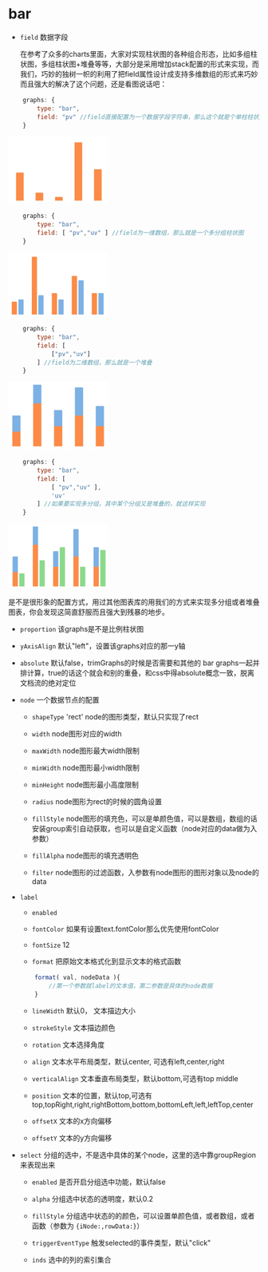 bar
=================

- `field` 数据字段

    在参考了众多的charts里面，大家对实现柱状图的各种组合形态，比如多组柱状图，多组柱状图+堆叠等等，大部分是采用增加stack配置的形式来实现，而我们，巧妙的独树一帜的利用了把field属性设计成支持多维数组的形式来巧妙而且强大的解决了这个问题，还是看图说话吧：

```js
    graphs: {
        type: "bar",
        field: "pv" //field直接配置为一个数据字段字符串，那么这个就是个单柱柱状图
    }
```
<img src="../../assets/graphs_bar.jpg" style="width:200px;">

```js
    graphs: {
        type: "bar",
        field: [ "pv","uv" ] //field为一维数组，那么就是一个多分组柱状图
    }
```
<img src="../../assets/graphs_bar_1.jpg" style="width:200px;">

```js
    graphs: {
        type: "bar",
        field: [ 
            ["pv","uv"] 
        ] //field为二维数组，那么就是一个堆叠
    }
```
<img src="../../assets/graphs_bar_2.jpg" style="width:200px;">

```js
    graphs: {
        type: "bar",
        field: [ 
            [ "pv","uv" ],
            'uv'
        ] //如果要实现多分组，其中某个分组又是堆叠的，就这样实现
    }
```
<img src="../../assets/graphs_bar_3.jpg" style="width:200px;">

是不是很形象的配置方式，用过其他图表库的用我们的方式来实现多分组或者堆叠图表，你会发现这简直舒服而且强大到残暴的地步。

- `proportion` 该graphs是不是比例柱状图

- `yAxisAlign` 默认"left"，设置该graphs对应的那一y轴

- `absolute` 默认false，trimGraphs的时候是否需要和其他的 bar graphs一起并排计算，true的话这个就会和别的重叠，和css中得absolute概念一致，脱离文档流的绝对定位

- `node` 一个数据节点的配置

    - `shapeType` 'rect' node的图形类型，默认只实现了rect

    - `width` node图形对应的width

    - `maxWidth` node图形最大width限制

    - `minWidth` node图形最小width限制

    - `minHeight` node图形最小高度限制

    - `radius` node图形为rect的时候的圆角设置

    - `fillStyle` node图形的填充色，可以是单颜色值，可以是数组，数组的话安装group索引自动获取，也可以是自定义函数（node对应的data做为入参数）

    - `fillAlpha` node图形的填充透明色

    - `filter` node图形的过滤函数，入参数有node图形的图形对象以及node的data

- `label` 

    - `enabled` 

    - `fontColor` 如果有设置text.fontColor那么优先使用fontColor

    - `fontSize` 12

    - `format` 把原始文本格式化到显示文本的格式函数

    ```js
        format( val, nodeData ){
            //第一个参数就label的文本值，第二参数是具体的node数据
        }
    ```

    - `lineWidth` 默认0， 文本描边大小

    - `strokeStyle` 文本描边颜色

    - `rotation` 文本选择角度

    - `align` 文本水平布局类型，默认center, 可选有left,center,right

    - `verticalAlign` 文本垂直布局类型，默认bottom,可选有top middle 
    
    - `position` 文本的位置，默认top,可选有top,topRight,right,rightBottom,bottom,bottomLeft,left,leftTop,center

    - `offsetX` 文本的x方向偏移

    - `offsetY` 文本的y方向偏移


- `select` 分组的选中，不是选中具体的某个node，这里的选中靠groupRegion来表现出来

    - `enabled` 是否开启分组选中功能，默认false
        
    - `alpha`  分组选中状态的透明度，默认0.2
        
    - `fillStyle` 分组选中状态的的颜色，可以设置单颜色值，或者数组，或者函数（参数为 `{iNode:,rowData:}`）
        
    - `triggerEventType` 触发selected的事件类型，默认"click"

    - `inds` 选中的列的索引集合
    


